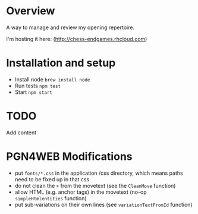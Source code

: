 # Overview

A way to manage and review my opening repertoire.

I'm hosting it here: (http://chess-endgames.rhcloud.com)

# Installation and setup

* Install node `brew install node`
* Run tests `npm test`
* Start `npm start`

# TODO

Add content

# PGN4WEB Modifications

* put `fonts/*.css` in the application /css directory, which means paths need to be fixed up in that css
* do not clean the `+` from the movetext (see the `CleanMove` function)
* allow HTML (e.g. anchor tags) in the movetext (no-op `simpleHtmlentities` function)
* put sub-variations on their own lines (see `variationTextFromId` function)

